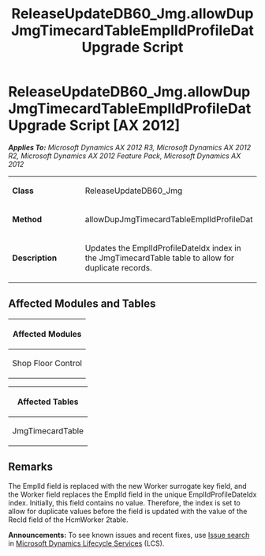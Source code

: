 ﻿---
title: ReleaseUpdateDB60_Jmg.allowDupJmgTimecardTableEmplIdProfileDat Upgrade Script
TOCTitle: ReleaseUpdateDB60_Jmg.allowDupJmgTimecardTableEmplIdProfileDat Upgrade Script
ms:assetid: c73ef76f-7f63-2d8f-ff47-69ca7ea55e96
ms:mtpsurl: https://msdn.microsoft.com/en-us/library/JJ719564(v=AX.60)
ms:contentKeyID: 49711131
ms.date: 05/18/2015
mtps_version: v=AX.60
---

# ReleaseUpdateDB60\_Jmg.allowDupJmgTimecardTableEmplIdProfileDat Upgrade Script [AX 2012]


_**Applies To:** Microsoft Dynamics AX 2012 R3, Microsoft Dynamics AX 2012 R2, Microsoft Dynamics AX 2012 Feature Pack, Microsoft Dynamics AX 2012_

<table>
<colgroup>
<col style="width: 50%" />
<col style="width: 50%" />
</colgroup>
<tbody>
<tr class="odd">
<td><p><strong>Class</strong></p></td>
<td><p>ReleaseUpdateDB60_Jmg</p></td>
</tr>
<tr class="even">
<td><p><strong>Method</strong></p></td>
<td><p>allowDupJmgTimecardTableEmplIdProfileDat</p></td>
</tr>
<tr class="odd">
<td><p><strong>Description</strong></p></td>
<td><p>Updates the EmplIdProfileDateIdx index in the JmgTimecardTable table to allow for duplicate records.</p></td>
</tr>
</tbody>
</table>


## Affected Modules and Tables

<table>
<colgroup>
<col style="width: 100%" />
</colgroup>
<thead>
<tr class="header">
<th><p>Affected Modules</p></th>
</tr>
</thead>
<tbody>
<tr class="odd">
<td><p>Shop Floor Control</p></td>
</tr>
</tbody>
</table>


<table>
<colgroup>
<col style="width: 100%" />
</colgroup>
<thead>
<tr class="header">
<th><p>Affected Tables</p></th>
</tr>
</thead>
<tbody>
<tr class="odd">
<td><p>JmgTimecardTable</p></td>
</tr>
</tbody>
</table>


## Remarks

The EmplId field is replaced with the new Worker surrogate key field, and the Worker field replaces the EmplId field in the unique EmplIdProfileDateIdx index. Initially, this field contains no value. Therefore, the index is set to allow for duplicate values before the field is updated with the value of the RecId field of the HcmWorker 2table.

  
**Announcements:** To see known issues and recent fixes, use [Issue search](http://go.microsoft.com/fwlink/?linkid=389258) in [Microsoft Dynamics Lifecycle Services](http://go.microsoft.com/fwlink/?linkid=306505) (LCS).


